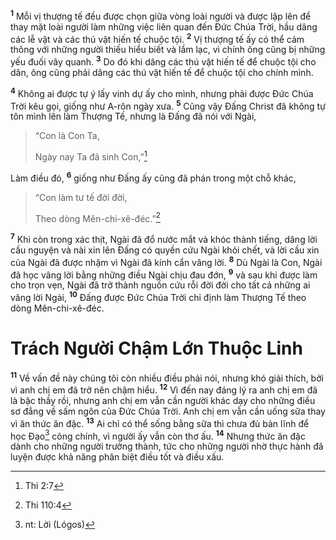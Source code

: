 <sup><b>1</b></sup> Mỗi vị thượng tế đều được chọn giữa vòng loài người và được lập lên để thay mặt loài người làm những việc liên quan đến Đức Chúa Trời, hầu dâng các lễ vật và các thú vật hiến tế chuộc tội. <sup><b>2</b></sup> Vị thượng tế ấy có thể cảm thông với những người thiếu hiểu biết và lầm lạc, vì chính ông cũng bị những yếu đuối vây quanh. <sup><b>3</b></sup> Do đó khi dâng các thú vật hiến tế để chuộc tội cho dân, ông cũng phải dâng các thú vật hiến tế để chuộc tội cho chính mình.

<sup><b>4</b></sup> Không ai được tự ý lấy vinh dự ấy cho mình, nhưng phải được Đức Chúa Trời kêu gọi, giống như A-rôn ngày xưa. <sup><b>5</b></sup> Cũng vậy Đấng Christ đã không tự tôn mình lên làm Thượng Tế, nhưng là Đấng đã nói với Ngài,

> “Con là Con Ta,
>
> Ngày nay Ta đã sinh Con,”[^1-5f8a4443-20cb-4b66-a073-ae2973f0863a]

Làm điều đó, <sup><b>6</b></sup> giống như Đấng ấy cũng đã phán trong một chỗ khác,

> “Con làm tư tế đời đời,
>
> Theo dòng Mên-chi-xê-đéc.”[^2-5f8a4443-20cb-4b66-a073-ae2973f0863a]

<sup><b>7</b></sup> Khi còn trong xác thịt, Ngài đã đổ nước mắt và khóc thành tiếng, dâng lời cầu nguyện và nài xin lên Đấng có quyền cứu Ngài khỏi chết, và lời cầu xin của Ngài đã được nhậm vì Ngài đã kính cẩn vâng lời. <sup><b>8</b></sup> Dù Ngài là Con, Ngài đã học vâng lời bằng những điều Ngài chịu đau đớn, <sup><b>9</b></sup> và sau khi được làm cho trọn vẹn, Ngài đã trở thành nguồn cứu rỗi đời đời cho tất cả những ai vâng lời Ngài, <sup><b>10</b></sup> Đấng được Đức Chúa Trời chỉ định làm Thượng Tế theo dòng Mên-chi-xê-đéc.

# Trách Người Chậm Lớn Thuộc Linh
<sup><b>11</b></sup> Về vấn đề này chúng tôi còn nhiều điều phải nói, nhưng khó giải thích, bởi vì anh chị em đã trở nên chậm hiểu. <sup><b>12</b></sup> Vì đến nay đáng lý ra anh chị em đã là bậc thầy rồi, nhưng anh chị em vẫn cần người khác dạy cho những điều sơ đẳng về sấm ngôn của Đức Chúa Trời. Anh chị em vẫn cần uống sữa thay vì ăn thức ăn đặc. <sup><b>13</b></sup> Ai chỉ có thể sống bằng sữa thì chưa đủ bản lĩnh để học Đạo[^3-5f8a4443-20cb-4b66-a073-ae2973f0863a] công chính, vì người ấy vẫn còn thơ ấu. <sup><b>14</b></sup> Nhưng thức ăn đặc dành cho những người trưởng thành, tức cho những người nhờ thực hành đã luyện được khả năng phân biệt điều tốt và điều xấu.

[^1-5f8a4443-20cb-4b66-a073-ae2973f0863a]: Thi 2:7
[^2-5f8a4443-20cb-4b66-a073-ae2973f0863a]: Thi 110:4
[^3-5f8a4443-20cb-4b66-a073-ae2973f0863a]: nt: Lời (Lógos)